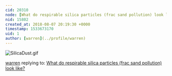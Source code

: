 ```yaml
---
cid: 20310
node: [What do respirable silica particles (frac sand pollution) look like?](../notes/warren/02-22-2018/what-do-respirable-silica-particles-frac-sand-pollution-look-like)
nid: 15802
created_at: 2018-08-07 20:19:30 +0000
timestamp: 1533673170
uid: 1
author: [warren](../profile/warren)
---
```


![SilicaDust.gif](/system/images/photos/000/023/684/original/SilicaDust.gif)


[warren](../profile/warren) replying to: [What do respirable silica particles (frac sand pollution) look like?](../notes/warren/02-22-2018/what-do-respirable-silica-particles-frac-sand-pollution-look-like)

